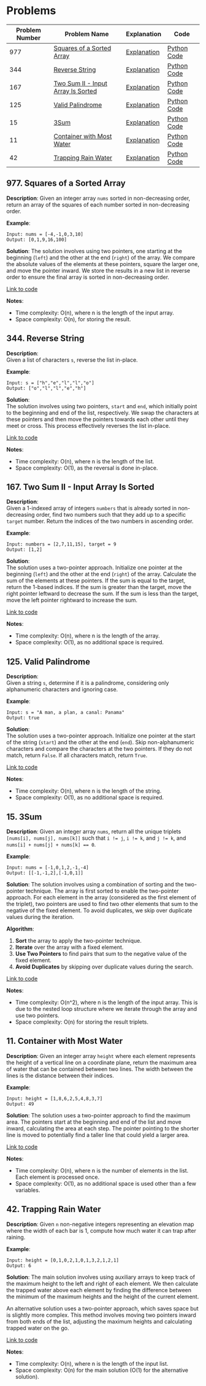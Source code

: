 # Problems

| Problem Number | Problem Name                             | Explanation                                    | Code                                      |
|----------------|------------------------------------------|------------------------------------------------|-------------------------------------------|
| 977            | [Squares of a Sorted Array](#977-squares-of-a-sorted-array) | [Explanation](#977-squares-of-a-sorted-array) | [Python Code](./977_squares_of_a_sorted_array.py) |
| 344            | [Reverse String](#344-reverse-string)    | [Explanation](#344-reverse-string)            | [Python Code](./344_reverse_string.py)    |
| 167            | [Two Sum II - Input Array Is Sorted](#167-two-sum-ii-input-array-is-sorted) | [Explanation](#167-two-sum-ii-input-array-is-sorted) | [Python Code](./167_two_sum_ii.py) |
| 125            | [Valid Palindrome](#125-valid-palindrome)    | [Explanation](#125-valid-palindrome)          | [Python Code](./125_valid_palindrome.py)  |
| 15             | [3Sum](#15-3sum)                               | [Explanation](#15-3sum)                       | [Python Code](./015_3sum.py)               |
| 11             | [Container with Most Water](#11-container-with-most-water) | [Explanation](#11-container-with-most-water) | [Python Code](./011_container_with_most_water.py) |
| 42             | [Trapping Rain Water](#42-trapping-rain-water) | [Explanation](#42-trapping-rain-water)       | [Python Code](./042_trapping_rain_water.py)      |

## 977. Squares of a Sorted Array

**Description**:
Given an integer array `nums` sorted in non-decreasing order, return an array of the squares of each number sorted in non-decreasing order.

**Example**:
```plaintext
Input: nums = [-4,-1,0,3,10]
Output: [0,1,9,16,100]
```

**Solution**:
The solution involves using two pointers, one starting at the beginning (`left`) and the other at the end (`right`) of the array. We compare the absolute values of the elements at these pointers, square the larger one, and move the pointer inward. We store the results in a new list in reverse order to ensure the final array is sorted in non-decreasing order.

[Link to code](977_squares_of_a_sorted_array.py)

**Notes**:
- Time complexity: O(n), where n is the length of the input array.
- Space complexity: O(n), for storing the result.

## 344. Reverse String

**Description**:  
Given a list of characters `s`, reverse the list in-place.

**Example**:
```plaintext
Input: s = ["h","e","l","l","o"]
Output: ["o","l","l","e","h"]
```

**Solution**:  
The solution involves using two pointers, `start` and `end`, which initially point to the beginning and end of the list, respectively. We swap the characters at these pointers and then move the pointers towards each other until they meet or cross. This process effectively reverses the list in-place.

[Link to code](344_reverse_string.py)

**Notes**:
- Time complexity: O(n), where n is the length of the list.
- Space complexity: O(1), as the reversal is done in-place.

## 167. Two Sum II - Input Array Is Sorted

**Description**:  
Given a 1-indexed array of integers `numbers` that is already sorted in non-decreasing order, find two numbers such that they add up to a specific `target` number. Return the indices of the two numbers in ascending order.

**Example**:
```plaintext
Input: numbers = [2,7,11,15], target = 9
Output: [1,2]
```

**Solution**:  
The solution uses a two-pointer approach. Initialize one pointer at the beginning (`left`) and the other at the end (`right`) of the array. Calculate the sum of the elements at these pointers. If the sum is equal to the target, return the 1-based indices. If the sum is greater than the target, move the right pointer leftward to decrease the sum. If the sum is less than the target, move the left pointer rightward to increase the sum.

[Link to code](167_two_sum_ii.py)

**Notes**:
- Time complexity: O(n), where n is the length of the array.
- Space complexity: O(1), as no additional space is required.

## 125. Valid Palindrome

**Description**:  
Given a string `s`, determine if it is a palindrome, considering only alphanumeric characters and ignoring case.

**Example**:
```plaintext
Input: s = "A man, a plan, a canal: Panama"
Output: true
```

**Solution**:  
The solution uses a two-pointer approach. Initialize one pointer at the start of the string (`start`) and the other at the end (`end`). Skip non-alphanumeric characters and compare the characters at the two pointers. If they do not match, return `False`. If all characters match, return `True`.

[Link to code](125_valid_palindrome.py)

**Notes**:
- Time complexity: O(n), where n is the length of the string.
- Space complexity: O(1), as no additional space is required.

## 15. 3Sum

**Description**:
Given an integer array `nums`, return all the unique triplets `[nums[i], nums[j], nums[k]]` such that `i != j`, `i != k`, and `j != k`, and `nums[i] + nums[j] + nums[k] == 0`. 

**Example**:
```plaintext
Input: nums = [-1,0,1,2,-1,-4]
Output: [[-1,-1,2],[-1,0,1]]
```

**Solution**:
The solution involves using a combination of sorting and the two-pointer technique. The array is first sorted to enable the two-pointer approach. For each element in the array (considered as the first element of the triplet), two pointers are used to find two other elements that sum to the negative of the fixed element. To avoid duplicates, we skip over duplicate values during the iteration.

**Algorithm**:
1. **Sort** the array to apply the two-pointer technique.
2. **Iterate** over the array with a fixed element.
3. **Use Two Pointers** to find pairs that sum to the negative value of the fixed element.
4. **Avoid Duplicates** by skipping over duplicate values during the search.

[Link to code](./015_3sum.py)

**Notes**:
- Time complexity: O(n^2), where n is the length of the input array. This is due to the nested loop structure where we iterate through the array and use two pointers.
- Space complexity: O(n) for storing the result triplets.

## 11. Container with Most Water

**Description**:
Given an integer array `height` where each element represents the height of a vertical line on a coordinate plane, return the maximum area of water that can be contained between two lines. The width between the lines is the distance between their indices.

**Example**:
```plaintext
Input: height = [1,8,6,2,5,4,8,3,7]
Output: 49
```

**Solution**:
The solution uses a two-pointer approach to find the maximum area. The pointers start at the beginning and end of the list and move inward, calculating the area at each step. The pointer pointing to the shorter line is moved to potentially find a taller line that could yield a larger area.

[Link to code](./011_container_with_most_water.py)

**Notes**:
- Time complexity: O(n), where n is the number of elements in the list. Each element is processed once.
- Space complexity: O(1), as no additional space is used other than a few variables.

## 42. Trapping Rain Water

**Description**:
Given `n` non-negative integers representing an elevation map where the width of each bar is 1, compute how much water it can trap after raining.

**Example**:
```plaintext
Input: height = [0,1,0,2,1,0,1,3,2,1,2,1]
Output: 6
```

**Solution**:
The main solution involves using auxiliary arrays to keep track of the maximum height to the left and right of each element. We then calculate the trapped water above each element by finding the difference between the minimum of the maximum heights and the height of the current element.

An alternative solution uses a two-pointer approach, which saves space but is slightly more complex. This method involves moving two pointers inward from both ends of the list, adjusting the maximum heights and calculating trapped water on the go.

[Link to code](042_trapping_rain_water.py)

**Notes**:
- Time complexity: O(n), where n is the length of the input list.
- Space complexity: O(n) for the main solution (O(1) for the alternative solution).